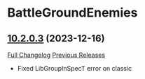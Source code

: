 # BattleGroundEnemies

## [10.2.0.3](https://github.com/BullseiWoWAddons/BattleGroundEnemies/tree/10.2.0.3) (2023-12-16)
[Full Changelog](https://github.com/BullseiWoWAddons/BattleGroundEnemies/compare/10.2.0.2...10.2.0.3) [Previous Releases](https://github.com/BullseiWoWAddons/BattleGroundEnemies/releases)

- Fixed LibGroupInSpecT error on classic  
